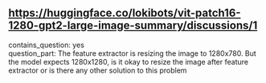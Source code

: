 ## https://huggingface.co/lokibots/vit-patch16-1280-gpt2-large-image-summary/discussions/1

contains_question: yes  
question_part: The feature extractor is resizing the image to 1280x780. But the model expects 1280x1280, is it okay to resize the image after feature extractor or is there any other solution to this problem